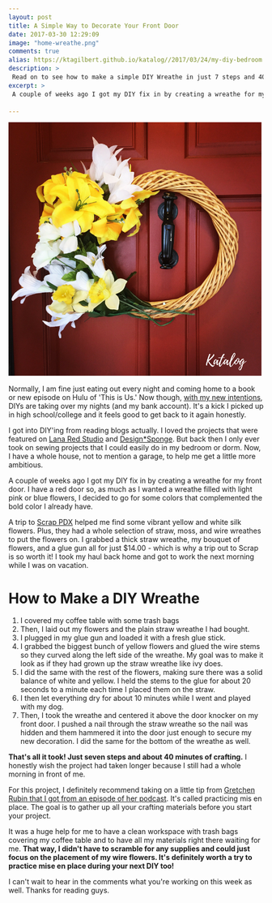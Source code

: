 ```yaml
---
layout: post
title: A Simple Way to Decorate Your Front Door
date: 2017-03-30 12:29:09
image: "home-wreathe.png"
comments: true
alias: https://ktagilbert.github.io/katalog//2017/03/24/my-diy-bedroom.html
description: >
 Read on to see how to make a simple DIY Wreathe in just 7 steps and 40 minutes. The project was surprisingly simple turned out beautifully!
excerpt: >
 A couple of weeks ago I got my DIY fix in by creating a wreathe for my front door. I have a red door so, as much as I wanted a wreathe filled with light pink or blue flowers, I decided to go for some colors that complemented the bold color I already have.

---
```

![how to make a DIY wreathe](/assets/home-wreathe.png)

Normally, I am fine just eating out every night and coming home to a book or new episode on Hulu of 'This is Us.' Now though, [with my new intentions](http://katalogspace.com/2017/03/28/the-year-i-want-to-be-happy.html), DIYs are taking over my nights (and my bank account). It's a kick I picked up in high school/college and it feels good to get back to it again honestly.

I got into DIY'ing from reading blogs actually. I loved the projects that were featured on [Lana Red Studio](http://www.lanaredstudio.com/) and [Design*Sponge](http://www.lanaredstudio.com/). But back then I only ever took on sewing projects that I could easily do in my bedroom or dorm. Now, I have a whole house, not to mention a garage, to help me get a little more ambitious.

A couple of weeks ago I got my DIY fix in by creating a wreathe for my front door. I have a red door so, as much as I wanted a wreathe filled with light pink or blue flowers, I decided to go for some colors that complemented the bold color I already have.

A trip to [Scrap PDX](http://scrappdx.org/) helped me find some vibrant yellow and white silk flowers. Plus, they had a whole selection of straw, moss, and wire wreathes to put the flowers on. I grabbed a thick straw wreathe, my bouquet of flowers, and a glue gun all for just $14.00 - which is why a trip out to Scrap is so worth it! I took my haul back home and got to work the next morning while I was on vacation.

# How to Make a DIY Wreathe

1. I covered my coffee table with some trash bags
2. Then, I laid out my flowers and the plain straw wreathe I had bought.
3. I plugged in my glue gun and loaded it with a fresh glue stick.
4. I grabbed the biggest bunch of yellow flowers and glued the wire stems so they curved along the left side of the wreathe. My goal was to make it look as if they had grown up the straw wreathe like ivy does.
5. I did the same with the rest of the flowers, making sure there was a solid balance of white and yellow. I held the stems to the glue for about 20 seconds to a minute each time I placed them on the straw.
6. I then let everything dry for about 10 minutes while I went and played with my dog.
7. Then, I took the wreathe and centered it above the door knocker on my front door. I pushed a nail through the straw wreathe so the nail was hidden and them hammered it into the door just enough to secure my new decoration. I did the same for the bottom of the wreathe as well.

**That's all it took! Just seven steps and about 40 minutes of crafting.** I honestly wish the project had taken longer because I still had a whole morning in front of me.

For this project, I definitely recommend taking on a little tip from [Gretchen Rubin that I got from an episode of her podcast](http://gretchenrubin.com/happiness_project/2016/12/podcast-95-mis-en-place/). It's called practicing mis en place. The goal is to gather up all your crafting materials before you start your project.

It was a huge help for me to have a clean workspace with trash bags covering my coffee table and to have all my materials right there waiting for me. **That way, I didn't have to scramble for any supplies and could just focus on the placement of my wire flowers. It's definitely worth a try to practice mise en place during your next DIY too!**

I can't wait to hear in the comments what you're working on this week as well. Thanks for reading guys.  
